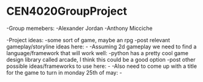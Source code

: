 # CEN4020GroupProject
-Group memebers:
  -Alexander Jordan
  -Anthony Micciche
  
  -Project ideas:
    -some sort of game, maybe an rpg
    -post relevant gameplay/storyline ideas here:
        -<gameplay ideas>
    -Assuming 2d gameplay we need to find a language/framework that will work well:
      -python has a pretty cool game design library called arcade, I think this could be a good option
      -post other possible ideas/frameworks to use here:
        -<framework ideas>
   -Also need to come up with a title for the game to turn in monday 25th of may:
      -<title ideas>
